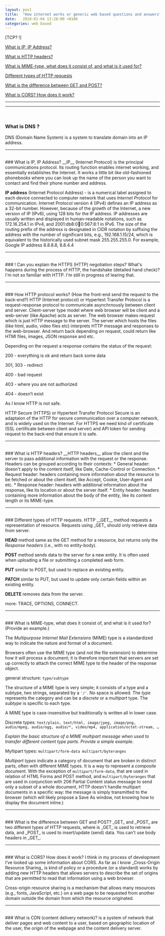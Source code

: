 ```yaml
---
layout: post
title:  "How internet works or generic web based questions and answers"
date:   2018-01-04 13:28:00 +0100
categories: web based
---
```


[TCP? !]

[What is IP, IP Address?](#what-is-ip-ip-address)

[What is HTTP headers?](#what-is-http-headers)

[What is MIME-type, what does it consist of, and what is it used for?](#what-is-mime-type-what-does-it-consist-of-and-what-is-it-used-for)

[Different types of HTTP requests](#different-types-of-http-requests)

[What is the difference between GET and POST?](#what-is-the-difference-between-get-and-post)

[What is CORS? How does it work?](#what-is-cors-how-does-it-work)

------
------
<br>

### What is DNS ?
DNS (Domain Name System) is a system to translate domain into an IP address.


---
<br>
### What is IP, IP Address?
__IP__ (Internet Protocol) is the principal communications protocol.
Its routing function enables internet working, and essentially establishes the Internet.
It works a little bit like old-fashioned phonebooks where you can look up the name of the person you want to contact and find their phone number and address.

__IP address__ (Internet Protocol Address) - is a numerical label assigned to each device connected to computer network that uses _Internet Protocol_ for communication.
Internet Protocol version 4 (IPv4) defines an IP address as a 32-bit number.
However, because of the growth of the Internet, a new version of IP (IPv6), using 128 bits for the IP address.
IP addresses are usually written and displayed in human-readable notations, such as 172.16.254.1 in IPv4, and 2001:db8:0:1234:0:567:8:1 in IPv6.
The size of the routing prefix of the address is designated in CIDR notation by suffixing the address with the number of significant bits, e.g., 192.168.1.15/24,
which is equivalent to the historically used subnet mask 255.255.255.0. For example, Google IP address 8.8.8.8, 8.8.4.4


---
<br>
### ! Can you explain the HTTPS (HTTP) negotiation steps? What's happens during the process of HTTP, the handshake (detailed hand check)?
I'm not so familiar with HTTP.
I'm still in progress of learing that.


---
<br>
###  How HTTP protocol works? (How the front-end send the request to the back-end?)
HTTP (Internet protocol) or Hypertext Transfer Protocol is a request-response protocol to communicate asynchrnously between client and server.
Client-server type model where web browser will be client and a web-server (like Apache) acts as server.
The web browser makes request which is just HTTP message to the server.
The server which hosts the files (like html, audio, video files etc) interprets HTTP message and responses to the web-browser.
And return back depending on request, could return like HTMl files, images, JSON response and etc.

Depending on the request a response contains the status of the request:

200 - everything is ok and return back some data

301, 303 - redirect

400 - bad request

403 - where you are not authorized

404 - doesn’t exist

As I know HTTP is not safe.

HTTP Secure (HTTPS) or Hypertext Transfer Protocol Secure is an adaptaion of the HTTP for secure communication over a computer network, and is widely used on the Internet.
For HTTPS we need kind of certificate (SSL certificate between client and server) and API token for sending request to the back-end that ensure it is safe.

---
<br>
### What is HTTP headers?
__HTTP headers__ allow the client and the server to pass additional information with the request or the response.
Headers can be grouped according to their contexts:
* General header:  doesn't apply to the content itself, like Date, Cache-Control or Connection.
* Request header: headers containing more information about the resource to be fetched or about the client itself, like Accept, Cookie, User-Agent and etc.
* Response header: headers with additional information about the response, like its location or about the server itself.
* Entity header: headers containing more information about the body of the entity, like its content length or its MIME-type.

---
<br>
###  Different types of HTTP requests.
HTTP __GET__ method requests a representation of resource. Requests using _GET_ should only retrieve data from server.

__HEAD__ method same as the GET method for a resource, but returns only the _Response headers_ (i.e., with no entity-body).

__POST__ method sends data to the server for a new entity. It is often used when uploading a file or submitting a completed web form.

__PUT__ similar to POST, but used to replace an existing entity.

__PATCH__ similar to PUT, but used to update only certain fields within an existing entity.

__DELETE__ removes data from the server.

more: TRACE, OPTIONS, CONNECT.


---
<br>
### What is MIME-type, what does it consist of, and what is it used for?
(Provide an example.)

The _Multipurpose Internet Mail Extensions_ (MIME) type is a standardized way to indicate the nature and format of a document.

Browsers often use the MIME type (and not the file extension) to determine how it will process a document;
it is therefore important that servers are set up correctly to attach the correct MIME type to the header of the response object.

general structure: `type/subtype`

The structure of a MIME type is very simple; it consists of a type and a subtype, two strings, separated by a `'/'`.
No space is allowed. The _type_ represents the category and can be a _discrete_ or a _multipart_ type.
The _subtype_ is specific to each type.

A MIME type is case-insensitive but traditionally is written all in lower case.

Discrete types:
`text/plain,
text/html,
image/jpeg,
image/png,
audio/mpeg,
audio/ogg,
audio/*,
video/mp4,
application/octet-stream,
…`

_Explain the basic structure of a MIME multipart message when used to transfer different content type parts. Provide a simple example._

Myltipart types:
`multipart/form-data
multipart/byteranges`

_Multipart types_ indicate a category of document that are broken in distinct parts, often with different MIME types.
It is a way to represent a _composite_ document.
With the exception of `multipart/form-data`, that are used in relation of HTML Forms and POST method,
and `multipart/byteranges` that are used in conjunction with 206 Partial Content status message to send only a subset of a whole document, HTTP doesn't handle multipart documents in a specific way:
the message is simply transmitted to the browser (which will likely propose a Save As window, not knowing how to display the document inline.)


---
<br>
### What is the difference between GET and POST?
_GET_ and _POST_ are two different types of HTTP requests, where is _GET_ is used to retrieve data, and _POST_ is used to insert/update (send) data.
You can't use body headers in _GET_.

---
<br>
### What is CORS? How does it work?
I think in my process of development I’ve looked up some information about CORS.
As far as I know _Cross-Origin Resource Sharing_ is kind of policy or a procedure (or a standard) works by adding new HTTP headers that allows servers to describe the set of origins that are permitted to read that information using a web browser.

Cross-origin resource sharing is a mechanism that allows many resources (e.g., fonts, JavaScript, etc.) on a web page to be requested from another domain outside
the domain from which the resource originated.


---
<br>
### What is CDN (content delivery network)?
is a system of network that deliver pages and web content to a user, based on geographic location of the user, the origin of the webpage and the content delivery server.
